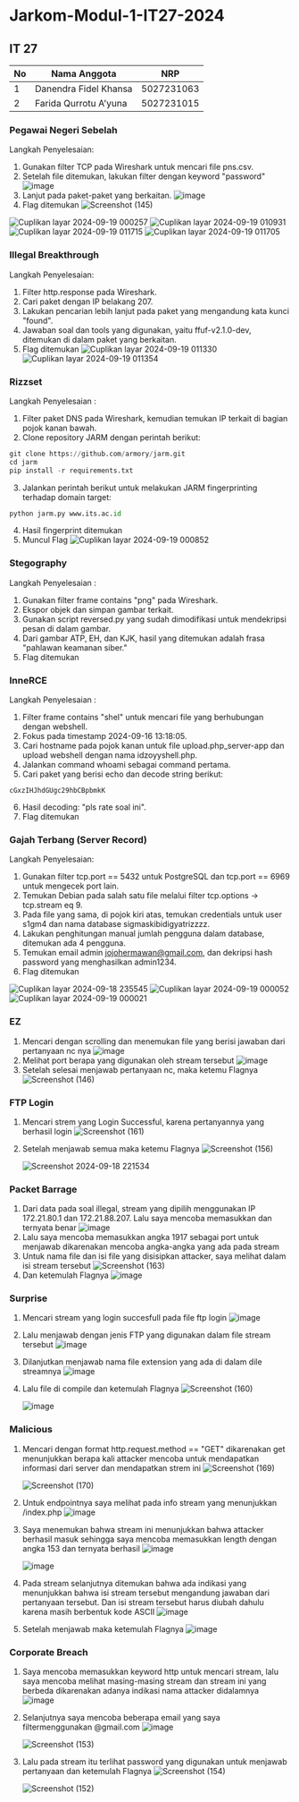 # Jarkom-Modul-1-IT27-2024

## IT 27

| No  | Nama Anggota          | NRP        |
| --- | --------------------- | ---------- |
| 1   | Danendra Fidel Khansa | 5027231063 |
| 2   | Farida Qurrotu A'yuna | 5027231015 |

### Pegawai Negeri Sebelah

  Langkah Penyelesaian:

  1. Gunakan filter TCP pada Wireshark untuk mencari file pns.csv.
  2. Setelah file ditemukan, lakukan filter dengan keyword "password"
     ![image](https://github.com/user-attachments/assets/2b7ce85f-a6d6-4e96-9a3a-02105df6465d)
  4. Lanjut pada paket-paket yang berkaitan.
     ![image](https://github.com/user-attachments/assets/d93b4b6a-3f57-497a-98e6-aee098f5f7be)
  5. Flag ditemukan
     ![Screenshot (145)](https://github.com/user-attachments/assets/70769ff5-c9a7-4dc1-bda2-7b92d9b654ef)

![Cuplikan layar 2024-09-19 000257](https://github.com/user-attachments/assets/bb23a573-f8c8-4ce9-8835-e4b60c7ee1b7)
![Cuplikan layar 2024-09-19 010931](https://github.com/user-attachments/assets/99de537d-531c-4962-81e6-de57f0340bb8)
![Cuplikan layar 2024-09-19 011715](https://github.com/user-attachments/assets/7ec5326f-5f91-445f-96e5-61f871bbc38b)
![Cuplikan layar 2024-09-19 011705](https://github.com/user-attachments/assets/ec484556-d19e-4b33-ba41-896fd5dd4c39)

### Illegal Breakthrough

  Langkah Penyelesaian:

  1. Filter http.response pada Wireshark.
  2. Cari paket dengan IP belakang 207.
  3. Lakukan pencarian lebih lanjut pada paket yang mengandung kata kunci "found".
  4. Jawaban soal dan tools yang digunakan, yaitu ffuf-v2.1.0-dev, ditemukan di dalam paket yang berkaitan.
  5. Flag ditemukan
![Cuplikan layar 2024-09-19 011330](https://github.com/user-attachments/assets/6a94b306-b49d-451b-89cc-d11c7dc5e11c)
![Cuplikan layar 2024-09-19 011354](https://github.com/user-attachments/assets/94c02213-9108-4c7b-bd28-1b2b2dcdc226)


### Rizzset

  Langkah Penyelesaian :

  1. Filter paket DNS pada Wireshark, kemudian temukan IP terkait di bagian pojok kanan bawah.
  2. Clone repository JARM dengan perintah berikut:
  ```py
  git clone https://github.com/armory/jarm.git
  cd jarm
  pip install -r requirements.txt
  ```
  3. Jalankan perintah berikut untuk melakukan JARM fingerprinting terhadap domain target:
  ```py
  python jarm.py www.its.ac.id
  ```
  4. Hasil fingerprint ditemukan
  5. Muncul Flag
![Cuplikan layar 2024-09-19 000852](https://github.com/user-attachments/assets/11956c4e-dbee-42cb-9e8d-f15a7536a2b7)


### Stegography

   Langkah Penyelesaian :

   1. Gunakan filter frame contains "png" pada Wireshark.
   2. Ekspor objek dan simpan gambar terkait.
   3. Gunakan script reversed.py yang sudah dimodifikasi untuk mendekripsi pesan di dalam gambar.
   4. Dari gambar ATP, EH, dan KJK, hasil yang ditemukan adalah frasa "pahlawan keamanan siber."
   5. Flag ditemukan

### InneRCE

  Langkah Penyelesaian :

  1. Filter frame contains "shel" untuk mencari file yang berhubungan dengan webshell.
  2. Fokus pada timestamp 2024-09-16 13:18:05.
  3. Cari hostname pada pojok kanan untuk file upload.php_server-app dan upload webshell dengan nama idzoyyshell.php.
  4. Jalankan command whoami sebagai command pertama.
  5. Cari paket yang berisi echo dan decode string berikut:
```
cGxzIHJhdGUgc29hbCBpbmkK
```
  6. Hasil decoding: "pls rate soal ini".
  7. Flag ditemukan

### Gajah Terbang (Server Record)

  Langkah Penyelesaian:
  1. Gunakan filter tcp.port == 5432 untuk PostgreSQL dan tcp.port == 6969 untuk mengecek port lain.
  2. Temukan Debian pada salah satu file melalui filter tcp.options -> tcp.stream eq 9.
  3. Pada file yang sama, di pojok kiri atas, temukan credentials untuk user s1gm4 dan nama database sigmaskibidigyatrizzzz.
  4. Lakukan penghitungan manual jumlah pengguna dalam database, ditemukan ada 4 pengguna.
  5. Temukan email admin jojohermawan@gmail.com, dan dekripsi hash password yang menghasilkan admin1234.
  6. Flag ditemukan

![Cuplikan layar 2024-09-18 235545](https://github.com/user-attachments/assets/bd2102bb-19f0-4506-af77-91464f2d24c4)
![Cuplikan layar 2024-09-19 000052](https://github.com/user-attachments/assets/073ecc02-3e22-4d43-a8ca-6584eaf8bf4d)
![Cuplikan layar 2024-09-19 000021](https://github.com/user-attachments/assets/415f4457-7ea6-4c82-9077-653d021ecd48)



### EZ

1. Mencari dengan scrolling dan menemukan file yang berisi jawaban dari pertanyaan nc nya
   ![image](https://github.com/user-attachments/assets/89bf524c-52ed-47b5-9945-30cc461362b8)
2. Melihat port berapa yang digunakan oleh stream tersebut
   ![image](https://github.com/user-attachments/assets/9e3ed6a8-821b-41fa-80df-bf11652934ec)
3. Setelah selesai menjawab pertanyaan nc, maka ketemu Flagnya
   ![Screenshot (146)](https://github.com/user-attachments/assets/93664775-dec1-4db6-a97b-35efd85a8a68)

### FTP Login

1. Mencari strem yang Login Successful, karena pertanyannya yang berhasil login
   ![Screenshot (161)](https://github.com/user-attachments/assets/a387bae2-ed99-43c9-8780-18fa03522a3c)
2. Setelah menjawab semua maka ketemu Flagnya
   ![Screenshot (156)](https://github.com/user-attachments/assets/31c77d30-d760-482c-beaa-1e17f8ed1344)

    ![Screenshot 2024-09-18 221534](https://github.com/user-attachments/assets/f35700f4-f506-4570-b2f4-49be94970c1c)

### Packet Barrage

1. Dari data pada soal illegal, stream yang dipilih menggunakan IP 172.21.80.1 dan 172.21.88.207. Lalu saya mencoba memasukkan  dan ternyata benar
   ![image](https://github.com/user-attachments/assets/2240c06b-c345-48b5-832e-19a72b1963e2)
2. Lalu saya mencoba memasukkan angka 1917 sebagai port untuk menjawab dikarenakan mencoba angka-angka yang ada pada stream
3. Untuk nama file dan isi file yang disisipkan attacker, saya melihat dalam isi stream tersebut
   ![Screenshot (163)](https://github.com/user-attachments/assets/c6ec9b41-992e-42b2-a26f-e8d327949cea)
4. Dan ketemulah Flagnya
   ![image](https://github.com/user-attachments/assets/7d43236d-552e-4f7d-aefe-fd80f4d8cc3d)

### Surprise

1. Mencari stream yang login succesfull pada file ftp login
   ![image](https://github.com/user-attachments/assets/0251fcb1-c7da-49b6-a3b2-5ab525f49a22)
2. Lalu menjawab dengan jenis FTP yang digunakan dalam file stream tersebut
   ![image](https://github.com/user-attachments/assets/9e3d754a-6d36-407b-83ec-0520d21e5507)
3. Dilanjutkan menjawab nama file extension yang ada di dalam dile streamnya
   ![image](https://github.com/user-attachments/assets/6e0f48ed-95a2-48ea-bf77-2d670ada481a)
4. Lalu file di compile dan ketemulah Flagnya
   ![Screenshot (160)](https://github.com/user-attachments/assets/fe857501-d662-4cf9-a5f5-478930e12b5c)

    ![image](https://github.com/user-attachments/assets/060921d8-60be-4e96-acc9-1c8cdb73d567)

### Malicious

1. Mencari dengan format http.request.method == "GET" dikarenakan get menunjukkan berapa kali attacker mencoba untuk mendapatkan informasi dari server dan mendapatkan strem ini
   ![Screenshot (169)](https://github.com/user-attachments/assets/31aa19df-95d3-4a35-a45b-a12e8a4bf634)

   ![Screenshot (170)](https://github.com/user-attachments/assets/d224a6dc-fb2d-4c3a-a6e3-5d4b07f7af49)
3. Untuk endpointnya saya melihat pada info stream yang menunjukkan /index.php
   ![image](https://github.com/user-attachments/assets/27cd5182-411e-48db-a962-630c7aaa017c)
4. Saya menemukan bahwa stream ini menunjukkan bahwa attacker berhasil masuk sehingga saya mencoba memasukkan length dengan angka 153 dan ternyata berhasil
   ![image](https://github.com/user-attachments/assets/4ec98380-4837-4a50-bcf7-25cff5d23017)

   ![image](https://github.com/user-attachments/assets/ea10d2ac-6538-406f-bbaa-be5710ae6e37)
5. Pada stream selanjutnya ditemukan bahwa ada indikasi yang menunjukkan bahwa isi stream tersebut mengandung jawaban dari pertanyaan tersebut. Dan isi stream tersebut harus diubah dahulu karena masih berbentuk kode ASCII
   ![image](https://github.com/user-attachments/assets/014cf942-1f19-42ff-9a93-93ac89ae5a64)
6. Setelah menjawab maka ketemulah Flagnya
   ![image](https://github.com/user-attachments/assets/b84c3afc-2ef5-4c76-ae99-146b109481ff)

### Corporate Breach

1. Saya mencoba memasukkan keyword http untuk mencari stream, lalu saya mencoba melihat masing-masing stream dan stream ini yang berbeda dikarenakan adanya indikasi nama attacker didalamnya
   ![image](https://github.com/user-attachments/assets/31b7d304-4607-416a-8736-d8939f7296ca)
2. Selanjutnya saya mencoba beberapa email yang saya filtermenggunakan @gmail.com
   ![image](https://github.com/user-attachments/assets/78d93f8d-4ae0-4f19-ae47-7b77d01bd120)

   ![Screenshot (153)](https://github.com/user-attachments/assets/48323798-c86b-4680-a5c6-3a84e05d2ae0)
4. Lalu pada stream itu terlihat password yang digunakan untuk menjawab pertanyaan dan ketemulah Flagnya
   ![Screenshot (154)](https://github.com/user-attachments/assets/3834b9dd-fd46-454e-a9e3-ee119a6cef42)
   
   ![Screenshot (152)](https://github.com/user-attachments/assets/5b42f320-bd72-4157-8e1a-ed14f2c415ba)




